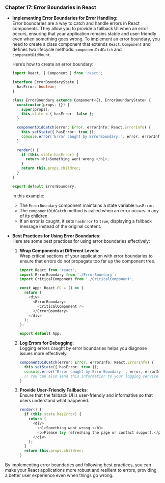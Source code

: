 ### Chapter 17: Error Boundaries in React

- **Implementing Error Boundaries for Error Handling**:  
  Error boundaries are a way to catch and handle errors in React components. They allow you to provide a fallback UI when an error occurs, ensuring that your application remains stable and user-friendly even when something goes wrong. To implement an error boundary, you need to create a class component that extends `React.Component` and defines two lifecycle methods: `componentDidCatch` and `componentDidMount`.

  Here’s how to create an error boundary:

  ```typescript
  import React, { Component } from 'react';

  interface ErrorBoundaryState {
    hasError: boolean;
  }

  class ErrorBoundary extends Component<{}, ErrorBoundaryState> {
    constructor(props: {}) {
      super(props);
      this.state = { hasError: false };
    }

    componentDidCatch(error: Error, errorInfo: React.ErrorInfo) {
      this.setState({ hasError: true });
      console.error('Error caught by ErrorBoundary:', error, errorInfo);
    }

    render() {
      if (this.state.hasError) {
        return <h1>Something went wrong.</h1>;
      }
      return this.props.children;
    }
  }

  export default ErrorBoundary;
  ```

  In this example:
  - The `ErrorBoundary` component maintains a state variable `hasError`.
  - The `componentDidCatch` method is called when an error occurs in any of its children.
  - If an error is caught, it sets `hasError` to `true`, displaying a fallback message instead of the original content.

- **Best Practices for Using Error Boundaries**:  
  Here are some best practices for using error boundaries effectively:

  1. **Wrap Components at Different Levels**:  
     Wrap critical sections of your application with error boundaries to ensure that errors do not propagate too far up the component tree.

     ```typescript
     import React from 'react';
     import ErrorBoundary from './ErrorBoundary';
     import CriticalComponent from './CriticalComponent';

     const App: React.FC = () => {
       return (
         <div>
           <ErrorBoundary>
             <CriticalComponent />
           </ErrorBoundary>
         </div>
       );
     };

     export default App;
     ```

  2. **Log Errors for Debugging**:  
     Logging errors caught by error boundaries helps you diagnose issues more effectively.

     ```typescript
     componentDidCatch(error: Error, errorInfo: React.ErrorInfo) {
       this.setState({ hasError: true });
       console.error('Error caught by ErrorBoundary:', error, errorInfo);
       // You can also send this information to your logging service
     }
     ```

  3. **Provide User-Friendly Fallbacks**:  
     Ensure that the fallback UI is user-friendly and informative so that users understand what happened.

     ```typescript
     render() {
       if (this.state.hasError) {
         return (
           <div>
             <h1>Something went wrong.</h1>
             <p>Please try refreshing the page or contact support.</p>
           </div>
         );
       }
       return this.props.children;
     }
     ```

By implementing error boundaries and following best practices, you can make your React applications more robust and resilient to errors, providing a better user experience even when things go wrong.